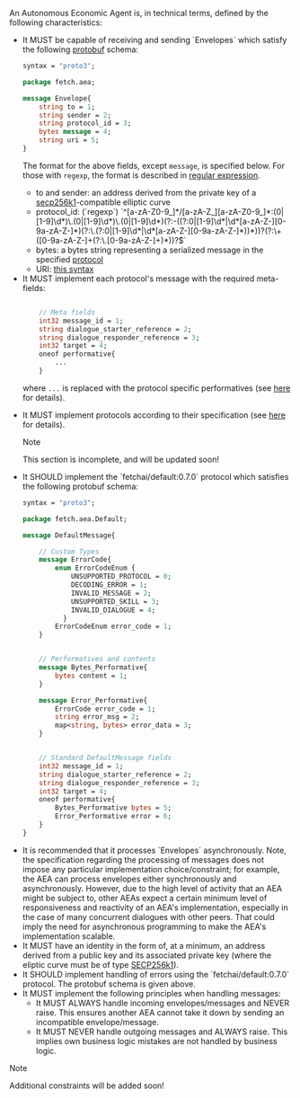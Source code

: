 An Autonomous Economic Agent is, in technical terms, defined by the following characteristics:

<ul>
<li> It MUST be capable of receiving and sending `Envelopes` which satisfy the following <a href="https://developers.google.com/protocol-buffers" target="_blank">protobuf</a> schema:

``` proto
syntax = "proto3";

package fetch.aea;

message Envelope{
    string to = 1;
    string sender = 2;
    string protocol_id = 3;
    bytes message = 4;
    string uri = 5;
}
```

The format for the above fields, except `message`, is specified below. For those with `regexp`, the format is described in <a href="https://docs.microsoft.com/en-us/dotnet/standard/base-types/regular-expression-language-quick-reference" target="_blank">regular expression</a>.

<ul>
<li>to and sender: an address derived from the private key of a <a href="https://en.bitcoin.it/wiki/Secp256k1" target="_blank">secp256k1</a>-compatible elliptic curve</li>
<li>protocol_id: (`regexp`) `^[a-zA-Z0-9_]*/[a-zA-Z_][a-zA-Z0-9_]*:(0|[1-9]\d*)\.(0|[1-9]\d*)\.(0|[1-9]\d*)(?:-((?:0|[1-9]\d*|\d*[a-zA-Z-][0-9a-zA-Z-]*)(?:\.(?:0|[1-9]\d*|\d*[a-zA-Z-][0-9a-zA-Z-]*))*))?(?:\+([0-9a-zA-Z-]+(?:\.[0-9a-zA-Z-]+)*))?$`</li>
<li>bytes: a bytes string representing a serialized message in the specified  <a href="../protocol">protocol</a></li>
<li>URI: <a href="https://tools.ietf.org/html/rfc3986" target="_blank">this syntax</a></li>
</ul>
</li>

<li> It MUST implement each protocol's message with the required meta-fields:

``` proto

    // Meta fields
    int32 message_id = 1;
    string dialogue_starter_reference = 2;
    string dialogue_responder_reference = 3;
    int32 target = 4;
    oneof performative{
        ...
    }
```
 where `...` is replaced with the protocol specific performatives (see <a href="../protocol-generator">here</a> for details).
</li>

<li> It MUST implement protocols according to their specification (see <a href="../protocol-generator">here</a> for details).

<div class="admonition note">
  <p class="admonition-title">Note</p>
  <p>This section is incomplete, and will be updated soon!</p>
</div>
</li>
<li> It SHOULD implement the `fetchai/default:0.7.0` protocol which satisfies the following protobuf schema:

``` proto
syntax = "proto3";

package fetch.aea.Default;

message DefaultMessage{

    // Custom Types
    message ErrorCode{
        enum ErrorCodeEnum {
            UNSUPPORTED_PROTOCOL = 0;
            DECODING_ERROR = 1;
            INVALID_MESSAGE = 2;
            UNSUPPORTED_SKILL = 3;
            INVALID_DIALOGUE = 4;
          }
        ErrorCodeEnum error_code = 1;
    }


    // Performatives and contents
    message Bytes_Performative{
        bytes content = 1;
    }

    message Error_Performative{
        ErrorCode error_code = 1;
        string error_msg = 2;
        map<string, bytes> error_data = 3;
    }


    // Standard DefaultMessage fields
    int32 message_id = 1;
    string dialogue_starter_reference = 2;
    string dialogue_responder_reference = 3;
    int32 target = 4;
    oneof performative{
        Bytes_Performative bytes = 5;
        Error_Performative error = 6;
    }
}
```
</li>
<li> It is recommended that it processes `Envelopes` asynchronously. Note, the specification regarding the processing of messages does not impose any particular implementation choice/constraint; for example, the AEA can process envelopes either synchronously and asynchronously. However, due to the high level of activity that an AEA might be subject to, other AEAs expect a certain minimum level of responsiveness and reactivity of an AEA's implementation, especially in the case of many concurrent dialogues with other peers. That could imply the need for asynchronous programming to make the AEA's implementation scalable.
</li>
<li> It MUST have an identity in the form of, at a minimum, an address derived from a public key and its associated private key (where the eliptic curve must be of type <a href="https://en.bitcoin.it/wiki/Secp256k1" target="_blank">SECP256k1</a>).
</li>
<li> It SHOULD implement handling of errors using the `fetchai/default:0.7.0` protocol. The protobuf schema is given above.
</li>
<li> It MUST implement the following principles when handling messages:
<ul>
<li> It MUST ALWAYS handle incoming envelopes/messages and NEVER raise. This ensures another AEA cannot take it down by sending an incompatible envelope/message.</li>
<li> It MUST NEVER handle outgoing messages and ALWAYS raise. This implies own business logic mistakes are not handled by business logic.</li>
</ul>
</li>
</ul>
<div class="admonition note">
  <p class="admonition-title">Note</p>
  <p>Additional constraints will be added soon!</p>
</div>
